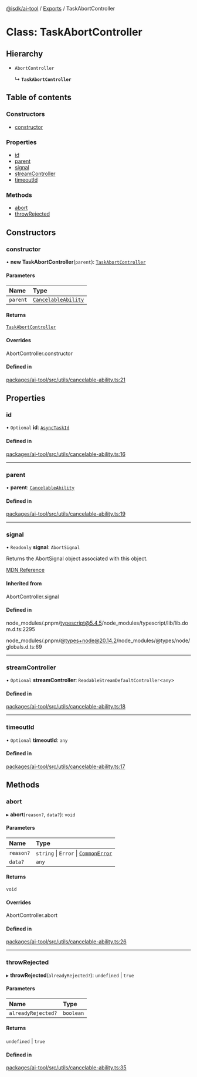 [@isdk/ai-tool](../README.md) / [Exports](../modules.md) / TaskAbortController

# Class: TaskAbortController

## Hierarchy

- `AbortController`

  ↳ **`TaskAbortController`**

## Table of contents

### Constructors

- [constructor](TaskAbortController.md#constructor)

### Properties

- [id](TaskAbortController.md#id)
- [parent](TaskAbortController.md#parent)
- [signal](TaskAbortController.md#signal)
- [streamController](TaskAbortController.md#streamcontroller)
- [timeoutId](TaskAbortController.md#timeoutid)

### Methods

- [abort](TaskAbortController.md#abort)
- [throwRejected](TaskAbortController.md#throwrejected)

## Constructors

### constructor

• **new TaskAbortController**(`parent`): [`TaskAbortController`](TaskAbortController.md)

#### Parameters

| Name | Type |
| :------ | :------ |
| `parent` | [`CancelableAbility`](CancelableAbility.md) |

#### Returns

[`TaskAbortController`](TaskAbortController.md)

#### Overrides

AbortController.constructor

#### Defined in

[packages/ai-tool/src/utils/cancelable-ability.ts:21](https://github.com/isdk/ai-tool.js/blob/645c3145aafa05351c48068783eb3c2f206ce4c5/src/utils/cancelable-ability.ts#L21)

## Properties

### id

• `Optional` **id**: [`AsyncTaskId`](../modules.md#asynctaskid)

#### Defined in

[packages/ai-tool/src/utils/cancelable-ability.ts:16](https://github.com/isdk/ai-tool.js/blob/645c3145aafa05351c48068783eb3c2f206ce4c5/src/utils/cancelable-ability.ts#L16)

___

### parent

• **parent**: [`CancelableAbility`](CancelableAbility.md)

#### Defined in

[packages/ai-tool/src/utils/cancelable-ability.ts:19](https://github.com/isdk/ai-tool.js/blob/645c3145aafa05351c48068783eb3c2f206ce4c5/src/utils/cancelable-ability.ts#L19)

___

### signal

• `Readonly` **signal**: `AbortSignal`

Returns the AbortSignal object associated with this object.

[MDN Reference](https://developer.mozilla.org/docs/Web/API/AbortController/signal)

#### Inherited from

AbortController.signal

#### Defined in

node_modules/.pnpm/typescript@5.4.5/node_modules/typescript/lib/lib.dom.d.ts:2295

node_modules/.pnpm/@types+node@20.14.2/node_modules/@types/node/globals.d.ts:69

___

### streamController

• `Optional` **streamController**: `ReadableStreamDefaultController`\<`any`\>

#### Defined in

[packages/ai-tool/src/utils/cancelable-ability.ts:18](https://github.com/isdk/ai-tool.js/blob/645c3145aafa05351c48068783eb3c2f206ce4c5/src/utils/cancelable-ability.ts#L18)

___

### timeoutId

• `Optional` **timeoutId**: `any`

#### Defined in

[packages/ai-tool/src/utils/cancelable-ability.ts:17](https://github.com/isdk/ai-tool.js/blob/645c3145aafa05351c48068783eb3c2f206ce4c5/src/utils/cancelable-ability.ts#L17)

## Methods

### abort

▸ **abort**(`reason?`, `data?`): `void`

#### Parameters

| Name | Type |
| :------ | :------ |
| `reason?` | `string` \| `Error` \| [`CommonError`](CommonError.md) |
| `data?` | `any` |

#### Returns

`void`

#### Overrides

AbortController.abort

#### Defined in

[packages/ai-tool/src/utils/cancelable-ability.ts:26](https://github.com/isdk/ai-tool.js/blob/645c3145aafa05351c48068783eb3c2f206ce4c5/src/utils/cancelable-ability.ts#L26)

___

### throwRejected

▸ **throwRejected**(`alreadyRejected?`): `undefined` \| ``true``

#### Parameters

| Name | Type |
| :------ | :------ |
| `alreadyRejected?` | `boolean` |

#### Returns

`undefined` \| ``true``

#### Defined in

[packages/ai-tool/src/utils/cancelable-ability.ts:35](https://github.com/isdk/ai-tool.js/blob/645c3145aafa05351c48068783eb3c2f206ce4c5/src/utils/cancelable-ability.ts#L35)

